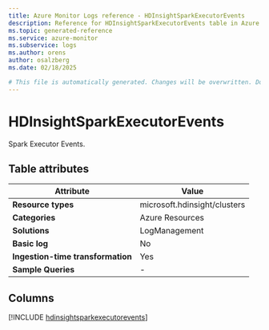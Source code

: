 ```yaml
---
title: Azure Monitor Logs reference - HDInsightSparkExecutorEvents
description: Reference for HDInsightSparkExecutorEvents table in Azure Monitor Logs.
ms.topic: generated-reference
ms.service: azure-monitor
ms.subservice: logs
ms.author: orens
author: osalzberg
ms.date: 02/18/2025

# This file is automatically generated. Changes will be overwritten. Do not change this file directly.
---
```


# HDInsightSparkExecutorEvents

Spark Executor Events.


## Table attributes

|Attribute|Value|
|---|---|
|**Resource types**|microsoft.hdinsight/clusters|
|**Categories**|Azure Resources|
|**Solutions**| LogManagement|
|**Basic log**|No|
|**Ingestion-time transformation**|Yes|
|**Sample Queries**|-|



## Columns
  
[!INCLUDE [hdinsightsparkexecutorevents](~/reusable-content/ce-skilling/azure/includes/azure-monitor/reference/tables/hdinsightsparkexecutorevents-include.md)]
